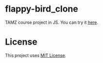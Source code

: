 # flappy-bird_clone
TAMZ course project in JS.
You can try it [here](http://cmoud94.tode.cz/).
# License
This project uses [MIT License](LICENSE).
